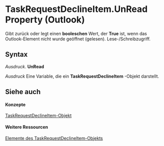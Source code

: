 
# TaskRequestDeclineItem.UnRead Property (Outlook)

Gibt zurück oder legt einen  **booleschen** Wert, der **True** ist, wenn das Outlook-Element nicht wurde geöffnet (gelesen). Lese-/Schreibzugriff.


## Syntax

 _Ausdruck_. **UnRead**

 _Ausdruck_ Eine Variable, die ein **TaskRequestDeclineItem** -Objekt darstellt.


## Siehe auch


#### Konzepte


[TaskRequestDeclineItem-Objekt](e842c7c0-7943-9219-329b-30b892ab99b0.md)
#### Weitere Ressourcen


[Elemente des TaskRequestDeclineItem-Objekts](http://msdn.microsoft.com/library/3de31d0d-2444-876c-5d4d-1192851301af%28Office.15%29.aspx)